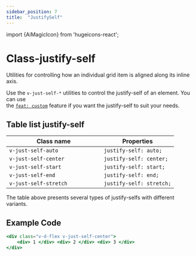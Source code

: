 ```yaml
---
sidebar_position: 7
title:  "JustifySelf"
---
```


import {AiMagicIcon} from 'hugeicons-react';

# Class-justify-self <AiMagicIcon className='icon' />

Utilities for controlling how an individual grid item is aligned along its inline axis.

Use the `v-just-self-*` utilities to control the justify-self of an element.
You can use <br /> the [`feat: custom`](/docs/Core-Features/V-custom.md) feature if you want the justify-self to suit your needs.

## Table list justify-self

| Class name  | Properties |
|---------------------|-------------------|
| `v-just-self-auto			`      | `justify-self: auto;` | 
| `v-just-self-center			`      | `justify-self: center;` | 
| `v-just-self-start			`      | `justify-self: start;` | 
| `v-just-self-end			`      | `justify-self: end;` | 
| `v-just-self-stretch			`      | `justify-self: stretch;` | 

The table above presents several types of justify-selfs with different variants.

## Example Code
``` jsx title="index.html"
<div class="v-d-flex v-just-self-center">
    <div> 1 </div> <div> 2 </div> <div> 3 </div>
</div>
```